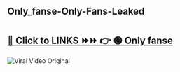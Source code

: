 
 ## Only_fanse-Only-Fans-Leaked

# <h2><a href="https://clipsfans.com/Only_fanse&ref=git">🔗 Click to LINKS ⏩⏩ 👉 🟢 Only fanse </a></h2>

<a href="https://clipsfans.com/Only_fanse&ref=git" rel="nofollow" data-target="animated-image.originalLink"><img src="https://i.ibb.co.com/xMMVF88/686577567.gif" alt="Viral Video Original" style="max-width: 100%; display: inline-block;" data-target="animated-image.originalImage"></a>
